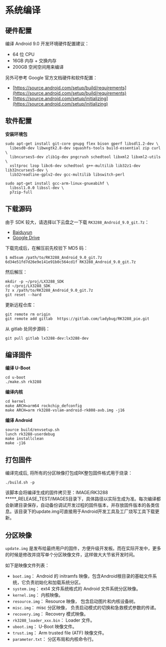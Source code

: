 # 系统编译


## 硬件配置

编译 Android 9.0 开发环境硬件配置建议：

- 64 位 CPU
- 16GB  内存 + 交换内存
- 200GB  空闲空间用来编译

另外可参考 Google 官方文档硬件和软件配置：

- [https://source.android.com/setup/build/requirements](https://source.android.com/setup/build/requirements)
- [https://source.android.com/setup/initializing](https://source.android.com/setup/initializing)

## 软件配置

**安装环境包**

``` shell
sudo apt-get install git-core gnupg flex bison gperf libsdl1.2-dev \
  libesd0-dev libwxgtk2.8-dev squashfs-tools build-essential zip curl \
  libncurses5-dev zlib1g-dev pngcrush schedtool libxml2 libxml2-utils \
  xsltproc lzop libc6-dev schedtool g++-multilib lib32z1-dev lib32ncurses5-dev \
  lib32readline-gplv2-dev gcc-multilib libswitch-perl

sudo apt-get install gcc-arm-linux-gnueabihf \
  libssl1.0.0 libssl-dev \
  p7zip-full
``` 

## 下载源码

由于 SDK 较大，请选择以下云盘之一下载 `RK3288_Android_9.0_git.7z`：

- [Baiduyun](https://pan.baidu.com/s/1eRT6isE "Android 9.0 SDK baiduyun")
- [Google Drive](https://drive.google.com/drive/folders/1N8fpfoeWLD4-VJcYN6Qfh_3-YBYzXxGq "Android 9.0 SDK Google Drive")

下载完成后，在解压前先校验下 MD5 码：

``` shell
$ md5sum /path/to/RK3288_Android_9.0_git.7z
6d34e51fd7d26e9e141e91b0c564cd1f RK3288_Android_9.0_git.7z
``` 

然后解压：

``` shell
mkdir -p ~/proj/LX3288_SDK
cd ~/proj/LX3288_SDK
7z x /path/to/RK3288_Android_9.0_git.7z
git reset --hard
``` 

更新远程仓库：

``` shell
git remote rm origin
git remote add gitlab  https://gitlab.com/ladybug/RK3288_pie.git
``` 

从 gitlab 处同步源码：

``` shell
git pull gitlab lx3288-dev:lx3288-dev
``` 

## 编译固件

**编译 U-Boot**

``` shell
cd u-boot
./make.sh rk3288
``` 

**编译内核**

``` shell
cd kernel
make ARCH=arm64 rockchip_defconfig
make ARCH=arm rk3288-vslam-android-rk808-avb.img -j16
``` 

**编译 Android**

``` shell
source build/envsetup.sh
lunch rk3288-userdebug
make installclean
make -j16
``` 

## 打包固件

编译完成后, 将所有的分区映像打包成RK整包固件格式用于烧录：

``` shell
./build.sh -p
``` 

该脚本会将编译生成的固件拷贝至：IMAGE/RK3288 *****_RELEASE_TEST/IMAGES目录下，具体路径以实际生成为准。每次编译都会新建目录保存，自动备份调试开发过程的固件版本，并存放固件版本的各类信息。该目录下的update.img可直接用于Android开发工具及工厂烧写工具下载更新。


## 分区映像

`update.img` 是发布给最终用户的固件，方便升级开发板。而在实际开发中，更多的时候是修改并烧写单个分区映像文件，这样做大大节省开发时间。

如下是映像文件列表：

- `boot.img`： Android 的 initramfs 映像，包含Android根目录的基础文件系统，它负责初始化和加载系统分区。
- `system.img`： ext4 文件系统格式的 Android 文件系统分区映像。
- `kernel.img`： 内核映像。
- `resource.img`： Resource 映像， 包含启动图片和内核设备树。
- `misc.img`： misc 分区映像， 负责启动模式的切换和急救模式参数的传递。
- `recovery.img`： Recovery 模式映像。
- `rk3288_loader_xxx.bin`： Loader 文件。
- `uboot.img`： U-Boot 映像文件。
- `trust.img`： Arm trusted file (ATF) 映像文件。
- `parameter.txt`： 分区布局和内核命令行。

